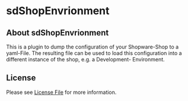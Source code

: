 # sdShopEnvrionment
## About sdShopEnvrionment
This is a plugin to dump the configuration of your Shopware-Shop to a yaml-File.
The resulting file can be used to load this configuration into a different instance of the shop, e.g. a Development-
Environment.

## License

Please see [License File](LICENSE) for more information.
